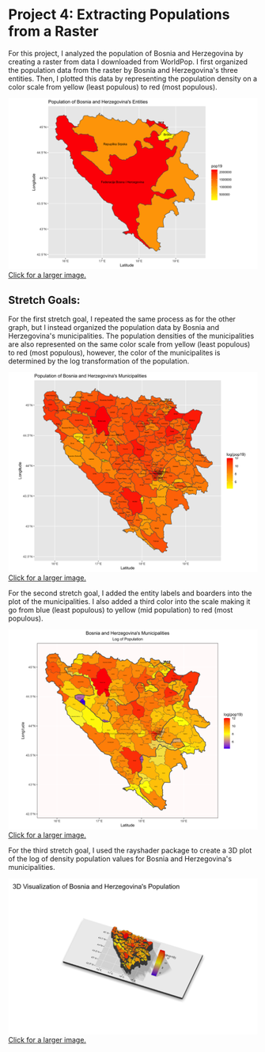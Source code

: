 # Project 4: Extracting Populations from a Raster

For this project, I analyzed the population of Bosnia and Herzegovina by creating a raster from data I downloaded from WorldPop. I first organized the population data from the raster by Bosnia and Herzegovina's three entities. Then, I plotted this data by representing the population density on a color scale from yellow (least populous) to red (most populous).

![](bihadm1pop19.png)
[Click for a larger image.](bihadm1pop19.png)


## Stretch Goals:

For the first stretch goal, I repeated the same process as for the other graph, but I instead organized the population data by Bosnia and Herzegovina's municipalities. The population densities of the municipalities are also represented on the same color scale from yellow (least populous) to red (most populous), however, the color of the municipalites is determined by the log transformation of the population.

![](bihadm3pop19.png)
[Click for a larger image.](bihadm3pop19.png)


For the second stretch goal, I added the entity labels and boarders into the plot of the municipalities. I also added a third color into the scale making it go from blue (least populous) to yellow (mid population) to red (most populous).

![](bihpop19stretchplot.png)
[Click for a larger image.](bihpop19stretchplot.png)


For the third stretch goal, I used the rayshader package to create a 3D plot of the log of density population values for Bosnia and Herzegovina's municipalities. 

![](bih3d.png)
[Click for a larger image.](bih3d.png)
